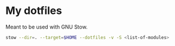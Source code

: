 # My dotfiles

Meant to be used with GNU Stow.

```sh
stow --dir=. --target=$HOME --dotfiles -v -S <list-of-modules>
```
